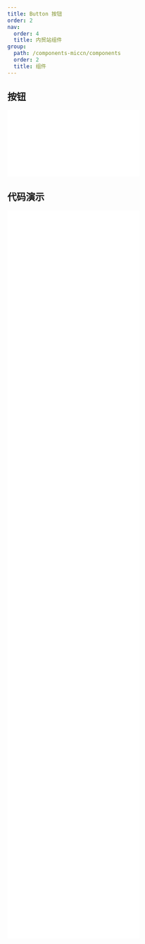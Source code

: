 ```yaml
---
title: Button 按钮
order: 2
nav:
  order: 4
  title: 内贸站组件
group:
  path: /components-miccn/components
  order: 2
  title: 组件
---
```


## 按钮

<div>
<embed src="@docs-common/button/index.md"></embed>
</div>
        
## 代码演示

<Row gutter=8>

  <Col span=12>
    
  <div class="code-box"><embed src="@abiz-rc-miccn/button/demo/basic-button-miccn.md"></embed></div>
          
  <div class="code-box"><embed src="@abiz-rc-miccn/button/demo/size-button-miccn.md"></embed></div>
          
  <div class="code-box"><embed src="@abiz-rc-miccn/button/demo/loading-button-miccn.md"></embed></div>
          
  <div class="code-box"><embed src="@abiz-rc-miccn/button/demo/ghost-button-miccn.md"></embed></div>
          
  <div class="code-box"><embed src="@abiz-rc-miccn/button/demo/block-button-miccn.md"></embed></div>
          
  </Col>
          
  <Col span=12>
    
  <div class="code-box"><embed src="@abiz-rc-miccn/button/demo/icon-button-miccn.md"></embed></div>
          
  <div class="code-box"><embed src="@abiz-rc-miccn/button/demo/disabled-button-miccn.md"></embed></div>
          
  <div class="code-box"><embed src="@abiz-rc-miccn/button/demo/multiple-button-miccn.md"></embed></div>
          
  <div class="code-box"><embed src="@abiz-rc-miccn/button/demo/danger-button-miccn.md"></embed></div>
          
  <div class="code-box"><embed src="@abiz-rc-miccn/button/demo/legacy-group-button-miccn.md"></embed></div>
          
  </Col>
          
</Row>
        
<div><embed src="@docs-common/button/index-api.md"></embed><div>
        